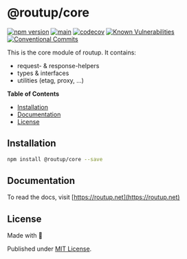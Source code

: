 # @routup/core

[![npm version](https://badge.fury.io/js/@routup%2Fcore.svg)](https://badge.fury.io/js/@routup%2Fcore)
[![main](https://github.com/Tada5hi/routup/actions/workflows/main.yml/badge.svg)](https://github.com/Tada5hi/routup/actions/workflows/main.yml)
[![codecov](https://codecov.io/gh/tada5hi/routup/branch/master/graph/badge.svg?token=QFGCsHRUax)](https://codecov.io/gh/tada5hi/routup)
[![Known Vulnerabilities](https://snyk.io/test/github/Tada5hi/routup/badge.svg)](https://snyk.io/test/github/Tada5hi/routup)
[![Conventional Commits](https://img.shields.io/badge/Conventional%20Commits-1.0.0-%23FE5196?logo=conventionalcommits&logoColor=white)](https://conventionalcommits.org)

This is the core module of routup.
It contains:
- request- & response-helpers
- types & interfaces
- utilities (etag, proxy, ...)

**Table of Contents**

- [Installation](#installation)
- [Documentation](#documentation)
- [License](#license)

## Installation

```bash
npm install @routup/core --save
```

## Documentation

To read the docs, visit [https://routup.net](https://routup.net)


## License

Made with 💚

Published under [MIT License](./LICENSE).
